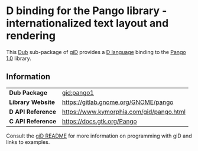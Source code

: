 # D binding for the Pango library - internationalized text layout and rendering

This [Dub](https://dub.pm/) sub-package of [giD](https://gid.dub.pm) provides a [D language](https://www.dlang.org) binding to the [Pango 1.0](https://gitlab.gnome.org/GNOME/pango) library.

## Information

|     |     |
| --- | --- |
| **Dub Package**          | [gid:pango1](https://code.dlang.org/packages/gid%3Apango1)                       |
| **Library Website**      | https://gitlab.gnome.org/GNOME/pango                                             |
| **D API Reference**      | https://www.kymorphia.com/gid/pango.html                                         |
| **C API Reference**      | https://docs.gtk.org/Pango                                                       |

Consult the [giD README](https://github.com/Kymorphia/gid) for more information on programming with giD and links to examples.
